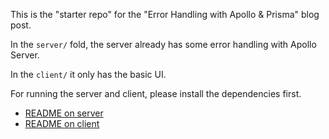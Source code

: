 This is the "starter repo" for the "Error Handling with Apollo & Prisma" blog post.

In the `server/` fold, the server already has some error handling with Apollo Server.

In the `client/` it only has the basic UI.

For running the server and client, please install the dependencies first.

- [README on server](./server/README.md)
- [README on client](./client/README.md)
